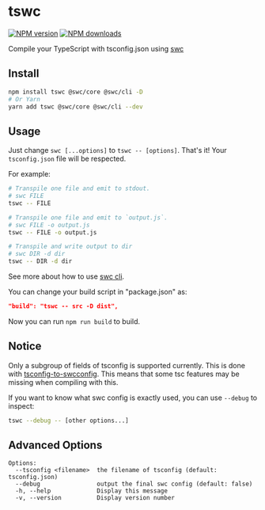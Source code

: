 # tswc

[![NPM version](https://img.shields.io/npm/v/tswc.svg?style=flat)](https://npmjs.org/package/tswc)
[![NPM downloads](https://img.shields.io/npm/dm/tswc.svg?style=flat)](https://npmjs.org/package/tswc)

Compile your TypeScript with tsconfig.json using [swc](https://swc.rs)

## Install

```bash
npm install tswc @swc/core @swc/cli -D
# Or Yarn
yarn add tswc @swc/core @swc/cli --dev
```

## Usage

Just change `swc [...options]` to `tswc -- [options]`. That's it! Your `tsconfig.json` file will be respected.

For example:

```bash
# Transpile one file and emit to stdout.
# swc FILE
tswc -- FILE

# Transpile one file and emit to `output.js`.
# swc FILE -o output.js
tswc -- FILE -o output.js

# Transpile and write output to dir
# swc DIR -d dir
tswc -- DIR -d dir
```

See more about how to use [swc cli](https://swc.rs/docs/usage-swc-cli).

You can change your build script in "package.json" as:

```json
"build": "tswc -- src -D dist",
```

Now you can run `npm run build` to build.

## Notice

Only a subgroup of fields of tsconfig is supported currently. This is done with [tsconfig-to-swcconfig](https://github.com/Songkeys/tsconfig-to-swcconfig). This means that some tsc features may be missing when compiling with this.

If you want to know what swc config is exactly used, you can use `--debug` to inspect:

```bash
tswc --debug -- [other options...]
```

## Advanced Options

```
Options:
  --tsconfig <filename>  the filename of tsconfig (default: tsconfig.json)
  --debug                output the final swc config (default: false)
  -h, --help             Display this message
  -v, --version          Display version number
```
